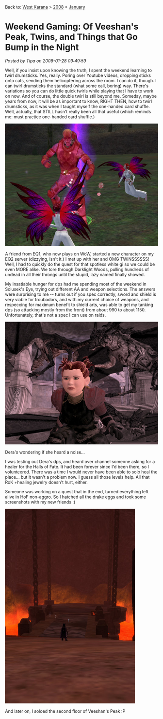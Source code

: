 Back to: [West Karana](/posts/westkarana.md) > [2008](/posts/2008/westkarana.md) > [January](./westkarana.md)
# Weekend Gaming: Of Veeshan's Peak, Twins, and Things that Go Bump in the Night

*Posted by Tipa on 2008-01-28 09:49:59*

Well, if you insist upon knowing the truth, I spent the weekend learning to twirl drumsticks. Yes, really. Poring over Youtube videos, dropping sticks onto cats, sending them helicoptering across the room. I can do it, though. I can twirl drumsticks the standard (what some call, boring) way. There's variations so you can do little quick twirls while playing that I have to work on now. And of course, the double twirl is still beyond me. Someday, maybe years from now, it will be as important to know, RIGHT THEN, how to twirl drumsticks, as it was when I taught myself the one-handed card shuffle. Well, actually, that STILL hasn't really been all that useful (which reminds me: must practice one-handed card shuffle.)

![everquest2-2008-01-26-02-12-16-22.jpg](../../../uploads/2008/01/everquest2-2008-01-26-02-12-16-22.jpg)

A friend from EQ1, who now plays on WoW, started a new character on my EQ2 server (dizzying, isn't it.) I met up with her and OMG TWINSSSSSS! Well, I had to quickly do the quest for that spotless white gi so we could be even MORE alike. We tore through Darklight Woods, pulling hundreds of undead in all their throngs until the stupid, lazy named finally showed.

My insatiable hunger for dps had me spending most of the weekend in Solusek's Eye, trying out different AA and weapon selections. The answers were surprising to me -- turns out if you spec correctly, sword and shield is very viable for troubadors, and with my current choice of weapons, and respeccing for maximum benefit to shield arts, was able to get my tanking dps (so attacking mostly from the front) from about 990 to about 1150. Unfortunately, that's not a spec I can use on raids.

![everquest2-2008-01-26-19-02-51-05.jpg](../../../uploads/2008/01/everquest2-2008-01-26-19-02-51-05.jpg)

Dera's wondering if she heard a noise...

I was testing out Dera's dps, and heard over channel someone asking for a healer for the Halls of Fate. It had been forever since I'd been there, so I volunteered. There was a time I would never have been able to solo heal the place... but it wasn't a problem now. I guess all those levels help. All that RoK +healing jewelry doesn't hurt, either.

Someone was working on a quest that in the end, turned everything left alive in HoF non-aggro. So I hatched all the drake eggs and took some screenshots with my new friends :)

![everquest2-2008-01-27-23-47-29-53.jpg](../../../uploads/2008/01/everquest2-2008-01-27-23-47-29-53.jpg)

And later on, I soloed the second floor of Veeshan's Peak :P

